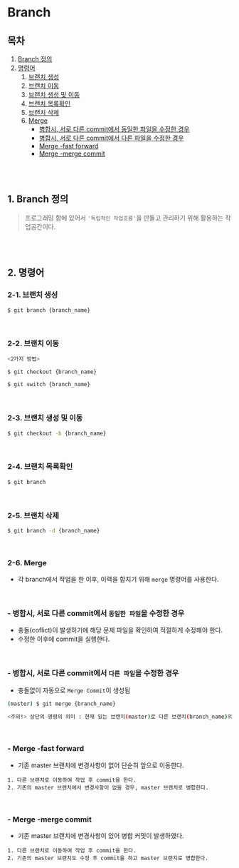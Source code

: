 # Branch

## 목차

1. [Branch 정의](#1-branch-정의)
2. [명령어](#2-명령어)
    1. [브랜치 생성](#2-1-브랜치-생성)
    2. [브랜치 이동](#2-2-브랜치-이동)
    3. [브랜치 생성 및 이동](#2-3-브랜치-생성-및-이동)
    4. [브랜치 목록확인](#2-4-브랜치-목록확인)
    5. [브랜치 삭제](#2-5-브랜치-삭제)
    6. [Merge](#2-6-merge)
        - [병합시, 서로 다른 commit에서 동일한 파일을 수정한 경우](#병합시-서로-다른-commit에서-동일한-파일을-수정한-경우)
        - [병합시, 서로 다른 commit에서 다른 파일을 수정한 경우](#병합시-서로-다른-commit에서-다른-파일을-수정한-경우)
        - [Merge -fast forward](#merge--fast-forward)
        - [Merge -merge commit](#merge--merge-commit)

<br>
<br>

## 1. Branch 정의

> 프로그래밍 함에 있어서 `'독립적인 작업흐름'`을 만들고 관리하기 위해 활용하는 작업공간이다.

<br>
<br>

## 2. 명령어

### 2-1. 브랜치 생성

```bash
$ git branch {branch_name}
```

<br>

### 2-2. 브랜치 이동

```bash
<2가지 방법>

$ git checkout {branch_name}

$ git switch {branch_name}
```

<br>

### 2-3. 브랜치 생성 및 이동

```bash
$ git checkout -b {branch_name}
```

<br>

### 2-4. 브랜치 목록확인

```bash
$ git branch
```

<br>

### 2-5. 브랜치 삭제

```bash
$ git branch -d {branch_name}
```

<br>

### 2-6. Merge

-   각 branch에서 작업을 한 이후, 이력을 합치기 위해 `merge` 명령어를 사용한다.

<br>

### - 병합시, 서로 다른 commit에서 `동일한 파일`을 수정한 경우

-   충돌(coflict)이 발생하기에 해당 문제 파일을 확인하여 적절하게 수정해야 한다.
-   수정한 이후에 commit을 실행한다.

<br>

### - 병합시, 서로 다른 commit에서 `다른 파일`을 수정한 경우

-   충돌없이 자동으로 `Merge Commit`이 생성됨

```bash
(master) $ git merge {branch_name}

<주의!> 상단의 명령의 의미 : 현재 있는 브랜치(master)로 다른 브랜치(branch_name)의 작업을 가져온다.
```

<br>

### - Merge -fast forward

-   기존 master 브랜치에 변경사항이 없어 단순히 앞으로 이동한다.

```
1. 다른 브랜치로 이동하여 작업 후 commit을 한다.
2. 기존의 master 브랜치에서 변경사항이 없을 경우, master 브랜치로 병합한다.
```

<br>

### - Merge -merge commit

-   기존 master 브랜치에 변경사항이 있어 병합 커밋이 발생하였다.

```
1. 다른 브랜치로 이동하여 작업 후 commit을 한다.
2. 기존의 master 브랜치도 수정 후 commit을 하고 master 브랜치로 병합한다.
```
